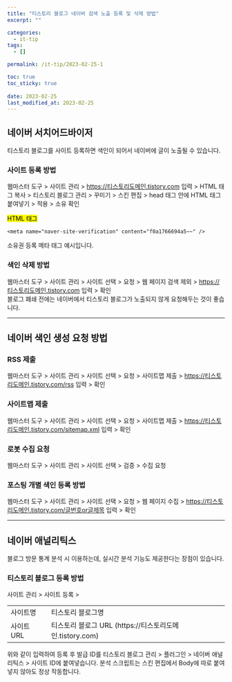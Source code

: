 ```yaml
---
title: "티스토리 블로그 네이버 검색 노출 등록 및 삭제 방법"
excerpt: ""

categories:
  - it-tip
tags:
  - []

permalink: /it-tip/2023-02-25-1

toc: true
toc_sticky: true
 
date: 2023-02-25
last_modified_at: 2023-02-25
---
```


## 네이버 서치어드바이저

티스토리 블로그를 사이트 등록하면 색인이 되어서 네이버에 글이 노출될 수 있습니다.

### 사이트 등록 방법
웹마스터 도구 > 사이트 관리 > https://티스토리도메인.tistory.com 입력 > HTML 태그 복사 > 티스토리 블로그 관리 > 꾸미기 > 스킨 편집 > head 태그 안에 HTML 태그 붙여넣기 > 적용 > 소유 확인

<mark>HTML 태그</mark>
```
<meta name="naver-site-verification" content="f0a1766694a5~~" />
```
소유권 등록 메타 태그 예시입니다.

### 색인 삭제 방법
웹마스터 도구 > 사이트 관리 > 사이트 선택 > 요청 > 웹 페이지 검색 제외 > https://티스토리도메인.tistory.com 입력 > 확인  
블로그 폐쇄 전에는 네이버에서 티스토리 블로그가 노출되지 않게 요청해두는 것이 좋습니다.

---

## 네이버 색인 생성 요청 방법

### RSS 제출
웹마스터 도구 > 사이트 관리 > 사이트 선택 > 요청 > 사이트맵 제출 > https://티스토리도메인.tistory.com/rss 입력 > 확인

### 사이트맵 제출
웹마스터 도구 > 사이트 관리 > 사이트 선택 > 요청 > 사이트맵 제출 > https://티스토리도메인.tistory.com/sitemap.xml 입력 > 확인

### 로봇 수집 요청
웹마스터 도구 > 사이트 관리 > 사이트 선택 > 검증 > 수집 요청

### 포스팅 개별 색인 등록 방법
웹마스터 도구 > 사이트 관리 > 사이트 선택 > 요청 > 웹 페이지 수집 > https://티스토리도메인.tistory.com/글번호or글제목 입력 > 확인

---

## 네이버 애널리틱스
블로그 방문 통계 분석 시 이용하는데, 실시간 분석 기능도 제공한다는 장점이 있습니다.

### 티스토리 블로그 등록 방법

사이트 관리 > 사이트 등록 >  
<table>
  <tbody>
    <tr>
      <td>사이트명</td>
      <td>티스토리 블로그명</td>
    </tr>
    <tr>
      <td>사이트 URL</td>
      <td>티스토리 블로그 URL (https://티스토리도메인.tistory.com)</td>
    </tr>
  </tbody>
</table>
위와 같이 입력하여 등록 후 발급 ID를 티스토리 블로그 관리 > 플러그인 > 네이버 애널리틱스 > 사이트 ID에 붙여넣습니다.  
분석 스크립트는 스킨 편집에서 Body에 따로 붙여넣지 않아도 정상 작동합니다.